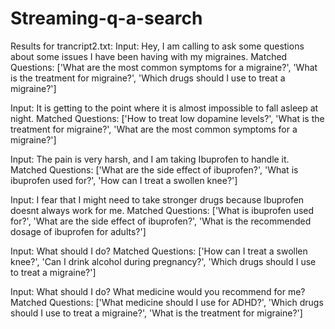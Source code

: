# Streaming-q-a-search

Results for trancript2.txt: Input: Hey, I am calling to ask some questions about some issues I have been having with my migraines.
Matched Questions: ['What are the most common symptoms for a migraine?', 'What is the treatment for migraine?', 'Which drugs should I use to treat a migraine?']

Input: It is getting to the point where it is almost impossible to fall asleep at night.
Matched Questions: ['How to treat low dopamine levels?', 'What is the treatment for migraine?', 'What are the most common symptoms for a migraine?']

Input: The pain is very harsh, and I am taking Ibuprofen to handle it.
Matched Questions: ['What are the side effect of ibuprofen?', 'What is ibuprofen used for?', 'How can I treat a swollen knee?']

Input: I fear that I might need to take stronger drugs because Ibuprofen doesnt always work for me.
Matched Questions: ['What is ibuprofen used for?', 'What are the side effect of ibuprofen?', 'What is the recommended dosage of ibuprofen for adults?']

Input: What should I do?
Matched Questions: ['How can I treat a swollen knee?', 'Can I drink alcohol during pregnancy?', 'Which drugs should I use to treat a migraine?']

Input: What should I do? What medicine would you recommend for me?
Matched Questions: ['What medicine should I use for ADHD?', 'Which drugs should I use to treat a migraine?', 'What is the treatment for migraine?']
